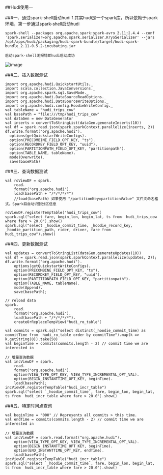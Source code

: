 ##Hudi使用一

###一、通过spark-shell启动hudi
    1.其实hudi是一个spark库，所以依赖于spark环境，第一步通过spark-shell启动hudi
    
    spark-shell --packages org.apache.spark:spark-avro_2.11:2.4.4 --conf 'spark.serializer=org.apache.spark.serializer.KryoSerializer' --jars /opt/apps/hudi/packaging/hudi-spark-bundle/target/hudi-spark-bundle_2.11-0.5.2-incubating.jar 
          
    启动spark-shell无报错即hudi启动成功
    
![image](https://github.com/Tandoy/Bigdata-learn/blob/master/Hudi/images/spark-shell%E5%90%AF%E5%8A%A8Hudi.PNG)
    
###二、插入数据测试

    import org.apache.hudi.QuickstartUtils._
    import scala.collection.JavaConversions._
    import org.apache.spark.sql.SaveMode._
    import org.apache.hudi.DataSourceReadOptions._
    import org.apache.hudi.DataSourceWriteOptions._
    import org.apache.hudi.config.HoodieWriteConfig._
    val tableName = "hudi_trips_cow"
    val basePath = "file:///tmp/hudi_trips_cow"
    val dataGen = new DataGenerator
    val inserts = convertToStringList(dataGen.generateInserts(10))
    val df = spark.read.json(spark.sparkContext.parallelize(inserts, 2))
    df.write.format("org.apache.hudi").
      options(getQuickstartWriteConfigs).
      option(PRECOMBINE_FIELD_OPT_KEY, "ts").
      option(RECORDKEY_FIELD_OPT_KEY, "uuid").
      option(PARTITIONPATH_FIELD_OPT_KEY, "partitionpath").
      option(TABLE_NAME, tableName).
      mode(Overwrite).
      save(basePath)
    

###三、查询数据测试

    val roViewDF = spark.
        read.
        format("org.apache.hudi").
        load(basePath + "/*/*/*/*")
        //load(basePath) 如果使用 "/partitionKey=partitionValue" 文件夹命名格式，Spark将自动识别分区信息
    
    roViewDF.registerTempTable("hudi_trips_cow")
    spark.sql("select fare, begin_lon, begin_lat, ts from  hudi_trips_cow where fare > 20.0").show()
    spark.sql("select _hoodie_commit_time, _hoodie_record_key, _hoodie_partition_path, rider, driver, fare from  hudi_trips_cow").show()

###四、更新数据测试

    val updates = convertToStringList(dataGen.generateUpdates(10))
    val df = spark.read.json(spark.sparkContext.parallelize(updates, 2));
    df.write.format("org.apache.hudi").
        options(getQuickstartWriteConfigs).
        option(PRECOMBINE_FIELD_OPT_KEY, "ts").
        option(RECORDKEY_FIELD_OPT_KEY, "uuid").
        option(PARTITIONPATH_FIELD_OPT_KEY, "partitionpath").
        option(TABLE_NAME, tableName).
        mode(Append).
        save(basePath);
        
    // reload data
    spark.
        read.
        format("org.apache.hudi").
        load(basePath + "/*/*/*/*").
        createOrReplaceTempView("hudi_ro_table")
    
    val commits = spark.sql("select distinct(_hoodie_commit_time) as commitTime from  hudi_ro_table order by commitTime").map(k => k.getString(0)).take(50)
    val beginTime = commits(commits.length - 2) // commit time we are interested in
    
    // 增量查询数据
    val incViewDF = spark.
        read.
        format("org.apache.hudi").
        option(VIEW_TYPE_OPT_KEY, VIEW_TYPE_INCREMENTAL_OPT_VAL).
        option(BEGIN_INSTANTTIME_OPT_KEY, beginTime).
        load(basePath);
    incViewDF.registerTempTable("hudi_incr_table")
    spark.sql("select `_hoodie_commit_time`, fare, begin_lon, begin_lat, ts from  hudi_incr_table where fare > 20.0").show()
    
###五、特定时间点查询

    val beginTime = "000" // Represents all commits > this time.
    val endTime = commits(commits.length - 2) // commit time we are interested in
    
    // 增量查询数据
    val incViewDF = spark.read.format("org.apache.hudi").
        option(VIEW_TYPE_OPT_KEY, VIEW_TYPE_INCREMENTAL_OPT_VAL).
        option(BEGIN_INSTANTTIME_OPT_KEY, beginTime).
        option(END_INSTANTTIME_OPT_KEY, endTime).
        load(basePath);
    incViewDF.registerTempTable("hudi_incr_table")
    spark.sql("select `_hoodie_commit_time`, fare, begin_lon, begin_lat, ts from  hudi_incr_table where fare > 20.0").show()

    
